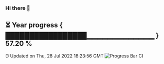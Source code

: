 ### Hi there 👋
⏳ Year progress { █████████████████▁▁▁▁▁▁▁▁▁▁▁▁▁ } 57.20 %
---
⏰ Updated on Thu, 28 Jul 2022 18:23:56 GMT
![Progress Bar CI](https://github.com/liununu/liununu/workflows/Progress%20Bar%20CI/badge.svg)
